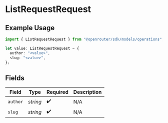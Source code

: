 # ListRequestRequest

## Example Usage

```typescript
import { ListRequestRequest } from "@openrouter/sdk/models/operations";

let value: ListRequestRequest = {
  author: "<value>",
  slug: "<value>",
};
```

## Fields

| Field              | Type               | Required           | Description        |
| ------------------ | ------------------ | ------------------ | ------------------ |
| `author`           | *string*           | :heavy_check_mark: | N/A                |
| `slug`             | *string*           | :heavy_check_mark: | N/A                |